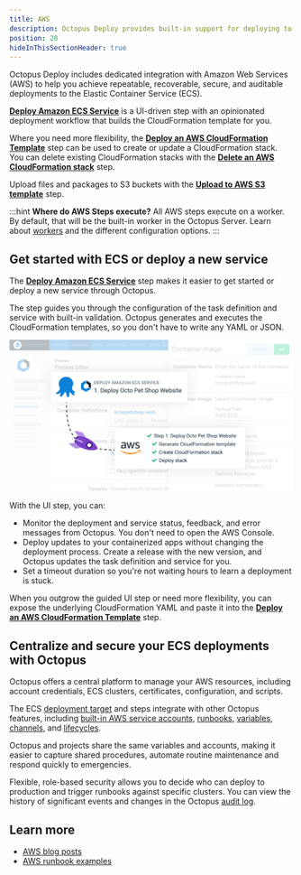 ```yaml
---
title: AWS
description: Octopus Deploy provides built-in support for deploying to AWS.
position: 20
hideInThisSectionHeader: true
---
```


Octopus Deploy includes dedicated integration with Amazon Web Services (AWS) to help you achieve repeatable, recoverable, secure, and auditable deployments to the Elastic Container Service (ECS).

**[Deploy Amazon ECS Service](/docs/deployments/aws/ecs/index.md)** is a UI-driven step with an opinionated deployment workflow that builds the CloudFormation template for you.

Where you need more flexibility, the **[Deploy an AWS CloudFormation Template](/docs/deployments/aws/cloudformation/index.md)** step can be used to create or update a CloudFormation stack. You can delete existing CloudFormation stacks with the **[Delete an AWS CloudFormation stack](https://octopus.com/docs/deployments/aws/removecloudformation)** step.

Upload files and packages to S3 buckets with the **[Upload to AWS S3 template](/docs/deployments/aws/s3/index.md)** step.

:::hint
**Where do AWS Steps execute?**
All AWS steps execute on a worker. By default, that will be the built-in worker in the Octopus Server. Learn about [workers](/docs/infrastructure/workers/index.md) and the different configuration options.
:::

##  Get started with ECS or deploy a new service

The **[Deploy Amazon ECS Service](/docs/deployments/aws/ecs/index.md)** step makes it easier to get started or deploy a new service through Octopus.

The step guides you through the configuration of the task definition and service with built-in validation. Octopus generates and executes the CloudFormation templates, so you don't have to write any YAML or JSON.

![A rocket links the Deploy Amazon ECS Service step in Octopus with tasks performed by Octopus in AWS to deploy the Octo Pet Shop website. Octopus generated the CloudFormation template and created and deployed the CloudFormation stack.](octopus-ecs-integration-deploy-to-fargate.png)

With the UI step, you can:

- Monitor the deployment and service status, feedback, and error messages from Octopus. You don't need to open the AWS Console.
- Deploy updates to your containerized apps without changing the deployment process. Create a release with the new version, and Octopus updates the task definition and service for you.
- Set a timeout duration so you're not waiting hours to learn a deployment is stuck.

When you outgrow the guided UI step or need more flexibility, you can expose the underlying CloudFormation YAML and paste it into the **[Deploy an AWS CloudFormation Template](/docs/deployments/aws/cloudformation/index.md)** step. 

## Centralize and secure your ECS deployments with Octopus

Octopus offers a central platform to manage your AWS resources, including account credentials, ECS clusters, certificates, configuration, and scripts.

The ECS [deployment target](/docs/getting-started/first-deployment/add-deployment-targets/index.md) and steps integrate with other Octopus features, including [built-in AWS service accounts](/docs/infrastructure/accounts/aws/index.md), [runbooks](/docs/runbooks/index.md), [variables](/docs/projects/variables/index.md), [channels](/docs/releases/channels/index.md), and [lifecycles](/docs/releases/lifecycles/index.md).

Octopus and projects share the same variables and accounts, making it easier to capture shared procedures, automate routine maintenance and respond quickly to emergencies.

Flexible, role-based security allows you to decide who can deploy to production and trigger runbooks against specific clusters. You can view the history of significant events and changes in the Octopus [audit log](/docs/security/users-and-teams/auditing/index.md).

## Learn more

- [AWS blog posts](https://octopus.com/blog/tag/aws)
- [AWS runbook examples](/docs/runbooks/runbook-examples/aws/index.md)
